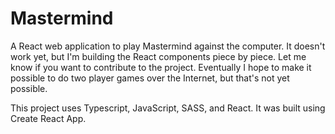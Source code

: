 # Mastermind

A React web application to play Mastermind against the computer. It doesn't work yet, but I'm building the React components piece by piece. Let me know if you want to contribute to the project. Eventually I hope to make it possible to do two player games over the Internet, but that's not yet possible.

This project uses Typescript, JavaScript, SASS, and React. It was built using Create React App.
